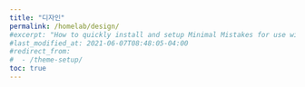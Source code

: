 ```yaml
---
title: "디자인"
permalink: /homelab/design/
#excerpt: "How to quickly install and setup Minimal Mistakes for use with GitHub Pages."
#last_modified_at: 2021-06-07T08:48:05-04:00
#redirect_from:
#  - /theme-setup/
toc: true
---
```


